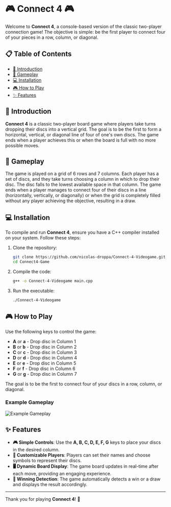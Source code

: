 # 🎮 Connect 4 🎮

Welcome to **Connect 4**, a console-based version of the classic two-player connection game! The objective is simple: be the first player to connect four of your pieces in a row, column, or diagonal.

## 📋 Table of Contents

- [📝 Introduction](#introduction)
- [🎲 Gameplay](#gameplay)
- [💻 Installation](#installation)
- [🎮 How to Play](#how-to-play)
- [✨ Features](#features)

## 📝 Introduction

**Connect 4** is a classic two-player board game where players take turns dropping their discs into a vertical grid. The goal is to be the first to form a horizontal, vertical, or diagonal line of four of one's own discs. The game ends when a player achieves this or when the board is full with no more possible moves.

## 🎲 Gameplay

The game is played on a grid of 6 rows and 7 columns. Each player has a set of discs, and they take turns choosing a column in which to drop their disc. The disc falls to the lowest available space in that column. The game ends when a player manages to connect four of their discs in a line (horizontally, vertically, or diagonally) or when the grid is completely filled without any player achieving the objective, resulting in a draw.

## 💻 Installation

To compile and run **Connect 4**, ensure you have a C++ compiler installed on your system. Follow these steps:

1. Clone the repository:
    ```sh
    git clone https://github.com/nicolas-droppa/Connect-4-Videogame.git
    cd Connect4-Game
    ```

2. Compile the code:
    ```sh
    g++ -o Connect-4-Videogame main.cpp
    ```

3. Run the executable:
    ```sh
    ./Connect-4-Videogame
    ```

## 🎮 How to Play

Use the following keys to control the game:

- **A** or **a** - Drop disc in Column 1
- **B** or **b** - Drop disc in Column 2
- **C** or **c** - Drop disc in Column 3
- **D** or **d** - Drop disc in Column 4
- **E** or **e** - Drop disc in Column 5
- **F** or **f** - Drop disc in Column 6
- **G** or **g** - Drop disc in Column 7

The goal is to be the first to connect four of your discs in a row, column, or diagonal.

### Example Gameplay

![Example Gameplay](https://github.com/user-attachments/assets/example_connect4_gameplay.png)

## ✨ Features

- **🎮 Simple Controls**: Use the **A, B, C, D, E, F, G** keys to place your discs in the desired column.
- **🎨 Customizable Players**: Players can set their names and choose symbols to represent their discs.
- **🖥️ Dynamic Board Display**: The game board updates in real-time after each move, providing an engaging experience.
- **🔀 Winning Detection**: The game automatically detects a win or a draw and displays the result accordingly.

---

Thank you for playing **Connect 4**! 🌟
